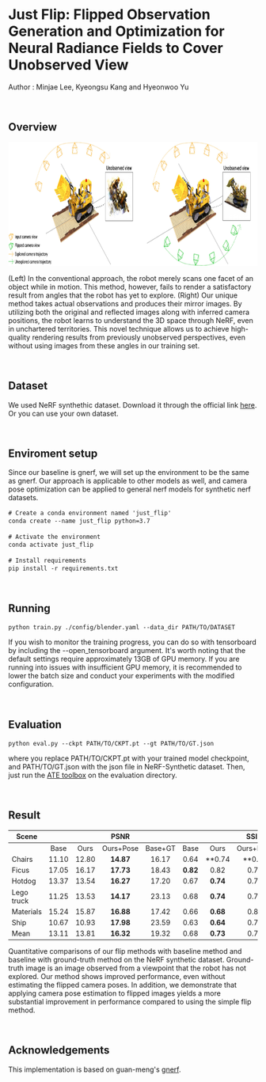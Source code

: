 # Just Flip: Flipped Observation Generation and Optimization for Neural Radiance Fields to Cover Unobserved View

Author : Minjae Lee, Kyeongsu Kang and Hyeonwoo Yu

<br/>

## Overview
<img src="figs/overview.jpeg"  width="800" height="250">

(Left) In the conventional approach, the robot merely scans one facet of an object while in motion. This method, however, fails to render a satisfactory result from angles that the robot has yet to explore. (Right) Our unique method takes actual observations and produces their mirror images. By utilizing both the original and reflected images along with inferred camera positions, the robot learns to understand the 3D space through NeRF, even in unchartered territories. This novel technique allows us to achieve high-quality rendering results from previously unobserved perspectives, even without using images from these angles in our training set.

<br/>

## Dataset
We used NeRF synthethic dataset. Download it through the official link [here]. \
Or you can use your own dataset.

[here]: https://drive.google.com/drive/folders/128yBriW1IG_3NJ5Rp7APSTZsJqdJdfc1

<br/>

## Enviroment setup

Since our baseline is gnerf, we will set up the environment to be the same as gnerf. Our approach is applicable to other models as well, and camera pose optimization can be applied to general nerf models for synthetic nerf datasets.
```
# Create a conda environment named 'just_flip'
conda create --name just_flip python=3.7

# Activate the environment
conda activate just_flip

# Install requirements
pip install -r requirements.txt
```

<br/>


## Running

```
python train.py ./config/blender.yaml --data_dir PATH/TO/DATASET
```

If you wish to monitor the training progress, you can do so with tensorboard by including the --open_tensorboard argument. It's worth noting that the default settings require approximately 13GB of GPU memory. If you are running into issues with insufficient GPU memory, it is recommended to lower the batch size and conduct your experiments with the modified configuration.

<br/>


## Evaluation

```
python eval.py --ckpt PATH/TO/CKPT.pt --gt PATH/TO/GT.json 
```

where you replace PATH/TO/CKPT.pt with your trained model checkpoint, and PATH/TO/GT.json with the json file in NeRF-Synthetic dataset. Then, just run the [ATE toolbox](https://github.com/uzh-rpg/rpg_trajectory_evaluation) on the evaluation directory.

<br/>


## Result

|Scene|||PSNR||||SSIM||||LPIPS||
|----|:--:|:--:|:--:|:--:|:--:|:--:|:--:|:--:|:--:|:--:|:--:|:--:|
||Base|Ours|Ours+Pose|Base+GT|Base|Ours|Ours+Pose|Base+GT|Base|Ours|Ours+Pose|Base+GT|
|Chairs    |11.10|12.80|**14.87**|16.17|0.64|**0.74|**0.81|0.86|0.48|0.34|**0.24**|0.24|
|Ficus     |17.05|16.17|**17.73**|18.43|**0.82**|0.82|0.75|0.84|**0.21**|0.26|0.29|0.16|
|Hotdog    |13.37|13.54|**16.27**|17.20|0.67|**0.74**|0.76|0.80|0.45|0.36|**0.35**|0.30|
|Lego truck|11.25|13.53|**14.17**|23.13|0.68|**0.74**|0.77|0.88|0.48|0.39|**0.30**|0.11|
|Materials |15.24|15.87|**16.88**|17.42|0.66|**0.68**|0.80|0.81|0.42|0.42|**0.29**|0.30|
|Ship      |10.67|10.93|**17.98**|23.59|0.63|**0.64**|0.72|0.85|0.54|0.51|**0.31**|0.16|
|Mean      |13.11|13.81|**16.32**|19.32|0.68|**0.73**|0.77|0.84|0.43|0.38|**0.30**|0.21|

Quantitative comparisons of our flip methods with baseline method and baseline with ground-truth method on the NeRF synthetic dataset. Ground-truth image is an image observed from a viewpoint that the robot has not explored. Our method shows improved performance, even without estimating the flipped camera poses. In addition, we demonstrate that applying camera pose estimation to flipped images yields a more substantial improvement in performance compared to using the simple flip method.

<br>


## Acknowledgements
This implementation is based on guan-meng's [gnerf].

[gnerf]: https://github.com/quan-meng/gnerf